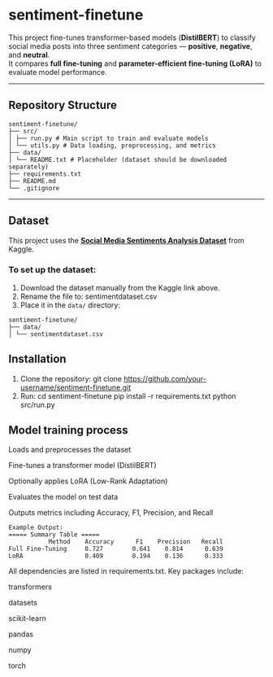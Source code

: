 # sentiment-finetune

This project fine-tunes transformer-based models (**DistilBERT**) to classify social media posts into three sentiment categories — **positive**, **negative**, and **neutral**.  
It compares **full fine-tuning** and **parameter-efficient fine-tuning (LoRA)** to evaluate model performance.

---

## Repository Structure
```
sentiment-finetune/
├── src/
│ ├── run.py # Main script to train and evaluate models
│ └── utils.py # Data loading, preprocessing, and metrics
├── data/
│ └── README.txt # Placeholder (dataset should be downloaded separately)
├── requirements.txt
├── README.md
└── .gitignore
```

---

## Dataset

This project uses the **[Social Media Sentiments Analysis Dataset](https://www.kaggle.com/datasets/kashishparmar02/social-media-sentiments-analysis-dataset)** from Kaggle.

### To set up the dataset:
1. Download the dataset manually from the Kaggle link above.  
2. Rename the file to:
sentimentdataset.csv
3. Place it in the `data/` directory:
```
sentiment-finetune/
├── data/
│ └── sentimentdataset.csv
```

## Installation

1. Clone the repository:
git clone https://github.com/your-username/sentiment-finetune.git
2. Run:
cd sentiment-finetune
pip install -r requirements.txt
python src/run.py

## Model training process
Loads and preprocesses the dataset

Fine-tunes a transformer model (DistilBERT)

Optionally applies LoRA (Low-Rank Adaptation)

Evaluates the model on test data

Outputs metrics including Accuracy, F1, Precision, and Recall
```
Example Output:
===== Summary Table =====
           Method    Accuracy      F1    Precision   Recall
Full Fine-Tuning     0.727        0.641    0.814      0.639
LoRA                 0.409        0.194    0.136      0.333
```
All dependencies are listed in requirements.txt.
Key packages include:

transformers

datasets

scikit-learn

pandas

numpy

torch
